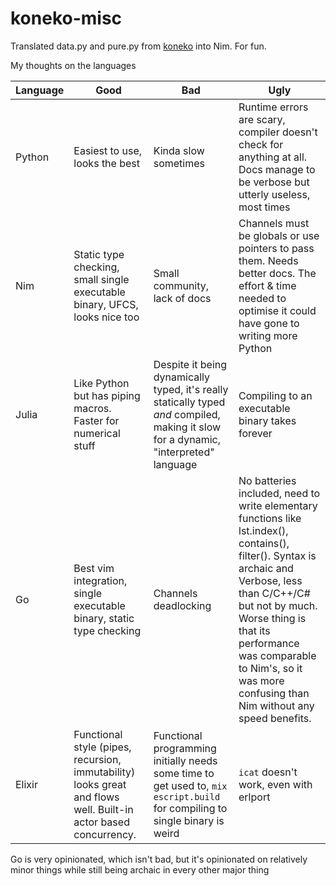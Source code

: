 # koneko-misc

Translated data.py and pure.py from [koneko](https://github.com/twenty5151/koneko) into Nim. For fun.

My thoughts on the languages

Language | Good | Bad | Ugly
--- | --- | --- | ---
Python | Easiest to use, looks the best | Kinda slow sometimes | Runtime errors are scary, compiler doesn't check for anything at all. Docs manage to be verbose but utterly useless, most times
Nim | Static type checking, small single executable binary, UFCS, looks nice too | Small community, lack of docs | Channels must be globals or use pointers to pass them. Needs better docs. The effort & time needed to optimise it could have gone to writing more Python
Julia | Like Python but has piping macros. Faster for numerical stuff | Despite it being dynamically typed, it's really statically typed *and* compiled, making it slow for a dynamic, "interpreted" language | Compiling to an executable binary takes forever
Go | Best vim integration, single executable binary, static type checking | Channels deadlocking | No batteries included, need to write elementary functions like lst.index(), contains(), filter(). Syntax is archaic and Verbose, less than C/C++/C# but not by much. Worse thing is that its performance was comparable to Nim's, so it was more confusing than Nim without any speed benefits.
Elixir | Functional style (pipes, recursion, immutability) looks great and flows well. Built-in actor based concurrency. | Functional programming initially needs some time to get used to, `mix escript.build` for compiling to single binary is weird | `icat` doesn't work, even with erlport

Go is very opinionated, which isn't bad, but it's opinionated on relatively minor things while still being archaic in every other major thing
